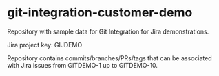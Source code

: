 # git-integration-customer-demo
Repository with sample data for Git Integration for Jira demonstrations.

Jira project key: GIJDEMO

Repository contains commits/branches/PRs/tags that can be associated with Jira issues from GITDEMO-1 up to GITDEMO-10.

